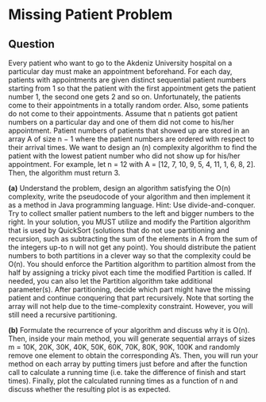 # Missing Patient Problem


## Question

Every patient who want to go to the Akdeniz University hospital on a particular day must make an appointment beforehand. For each day, patients with appointments are given distinct sequential patient numbers starting from 1 so that the patient with the first appointment gets the patient number 1, the second one gets 2 and so on. Unfortunately, the patients come to their appointments in a totally random order. Also, some patients do not come to their appointments. Assume that n patients got patient numbers on a particular day and one of them did not come to his/her appointment. Patient numbers of patients that showed up are stored in an array A of size n − 1 where the patient numbers are ordered with respect to their arrival times. We want to design an  (n) complexity algorithm to find the patient with the lowest patient number who did not show up for his/her appointment. For example, let n = 12 with A = [12, 7, 10, 9, 5, 4, 11, 1, 6, 8, 2]. Then, the algorithm must return 3.

**(a)** Understand the problem, design an algorithm satisfying the O(n) complexity, write the pseudocode of your algorithm and then implement it as a method in Java programming language. Hint: Use divide-and-conquer. Try to collect smaller patient numbers to the left and bigger numbers to the right. In your solution, you MUST utilize and modify the Partition algorithm that is used by QuickSort (solutions that do not use partitioning and recursion, such as subtracting the sum of the elements in A from the sum of the integers up-to n will not get any point). You should distribute the patient numbers to both partitions in a clever way so that the complexity could be O(n). You should enforce the Partition algorithm to partition almost from the half by assigning a tricky pivot each time the modified Partition is called. If needed, you can also let the Partition algorithm take additional parameter(s). After partitioning, decide which part might have the missing patient and continue conquering that part recursively. Note that sorting the array will not help due to the time-complexity constraint. However, you will still need a recursive partitioning.

**(b)** Formulate the recurrence of your algorithm and discuss why it is O(n). Then, inside your main method, you will generate sequential arrays of sizes m = 10K, 20K, 30K, 40K, 50K, 60K, 70K, 80K, 90K, 100K and randomly remove one element to obtain the corresponding A’s. Then, you will run your method on each array by putting timers just before and after the function call to calculate a running time (i.e. take the difference of finish and start times). Finally, plot the calculated running times as a function of n and discuss whether the resulting plot is as expected.